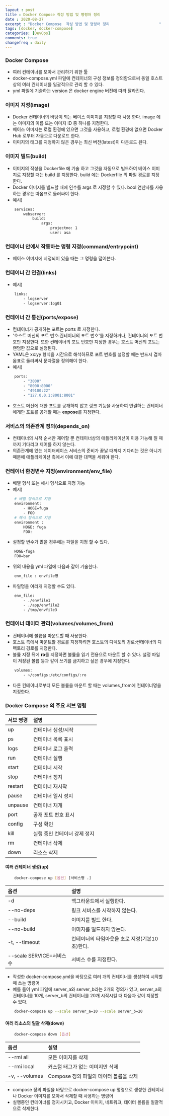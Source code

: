 ```yaml
---
layout : post
title : Docker Compose 작성 방법 및 명령어 정리
date : 2020-08-27
excerpt : "Docker Compose  작성 방법 및 명령어 정리                      "
tags: [docker, docker-compose]
categories: [DevOps]
comments: true
changefreq : daily
---
```


### Docker Compose 
- 여러 컨테이너를 모아서 관리하기 위한 툴 
- docker-compose.yml 파일에 컨테이너의 구성 정보를 정의함으로써 동일 호스트상의 여러 컨테이너를 일괄적으로 관리 할 수 있다. 
- yml 파일에 기술하는 version 은 docker engine 버전에 따라 달라진다. 

### 이미지 지정(image)
- Docker 컨테이너의 바탕이 되는 베이스 이미지를 지정할 때 사용 한다. image 에는 이미지의 이름 또는 이미지 ID 중 하나를 지정한다. 
- 베이스 이미지는 로컬 환경에 있으면 그것을 사용하고, 로컬 환경에 없으면 Docker Hub 로부터 자동으로 다운로드 한다. 
- 이미지의 태그를 지정하지 않은 경우는 최신 버전(latest)이 다운로드 된다.

### 이미지 빌드(build)
- 이미지의 작성을 Dockerfile 에 기술 하고 그것을 자동으로 빌드하여 베이스 이미지로 지정할 때는 build 를 지정한다. build 에는 Dockerfile 의 파일 경로를 지정 한다. 
- Docker 이미지를 빌드할 때에 인수를 args 로 지정할 수 있다. bool 연산자를 사용하는 경우는 따옴표로 둘러싸야 한다. 
- 예시)
~~~ dockerfile
    services:
        webserver:
            build:
                args:
                    projectno: 1
                    user: asa 
~~~

### 컨테이너 안에서 작동하는 명령 지정(command/entrypoint)
- 베이스 이미지에 지정되어 있을 때는 그 명령을 덮어쓴다. 

### 컨테이너 간 연결(links)
- 예시)
~~~ dockerfile
    links:
        - logserver
        - logserver:1og01
~~~

### 컨테이너 간 통신(ports/expose)
- 컨테이너가 공개하는 포트는 ports 로 지정한다. 
- '호스트 머신의 포트 번호:컨테이너의 포트 번호'를 지정하거나, 컨테이너의 포트 번호만 지정한다. 또한 컨테이너의 포트 번호만 지정한 경우는 호스트 머신의 포트는 랜덤한 값으로 설정된다.
- YAML은 xx:yy 형식을 시간으로 해석하므로 포트 번호를 설정할 때는 반드시 겹따옴표로 둘러싸서 문자열을 정의해야 한다. 
- 예시)
~~~ dockerfile
    ports:
        - "3000"
        - "8000:8000"
        - "49100:22"
        - "127.0.0.1:8001:8001"
~~~ 
- 호스트 머신에 대한 포트를 공개하지 않고 링크 기능을 사용하여 연결하는 컨테이너에게만 포트를 공개할 때는 **expose**를 지정한다.

### 서비스의 의존관계 정의(depends_on)
- 컨테이너의 시작 순서만 제어할 뿐 컨테이너상의 애플리케이션이 이용 가능해 질 때까지 기다리고 제어를 하지 않는다. 
- 의존관계에 있는 데이터베이스 서비스의 준비가 끝날 때까지 기다리는 것은 아니기 때문에 애플리케이션 측에서 이에 대한 대책을 세워야 한다. 

### 컨테이너 환경변수 지정(environment/env_file)
- 배열 형식 또는 해시 형식으로 지정 가능 
- 예시)
~~~ dockerfile
    # 배열 형식으로 지정 
    environment:
        - HOGE=fuga
        - FOO
    # 해시 형식으로 지정 
    environment :
        HOGE: fuga
        FOO:
~~~
- 설정할 변수가 많을 경우에는 파일을 지정 할 수 있다. 
~~~ dockerfile
    HOGE-fuga
    FOO=bar
~~~
- 위의 내용을 yml 파일에 다음과 같이 기술한다.
~~~ dockerfile
    env_file : envfile명 
~~~
- 파일명을 여러개 지정할 수도 있다. 
~~~ dockerfile
    env_file:
        - ./envfile1
        - ./app/envfile2
        - /tmp/envfile3
~~~

### 컨테이너 데이터 관리(volumes/volumes_from)
- 컨테이너에 볼륨을 마운트할 때 사용한다. 
- 호스트 측에서 마운트할 경로를 지정하려면 호스트의 디렉토리 경로:컨테이너의 디렉토리 경로를 지정한다. 
- 볼륨 지정 뒤에 **ro**를 지정하면 볼륨을 읽기 전용으로 마운트 할 수 있다. 설정 파일이 저장된 볼륨 등과 같이 쓰기를 금지하고 싶은 경우에 지정한다. 
~~~ dockerfile
    volumes:
        - ~/configs:/etc/configs/:ro
~~~
- 다른 컨테이너로부터 모든 볼륨을 마운트 할 때는 volumes_from에 컨테이너명을 지정한다. 

### Docker Compose 의 주요 서브 명령 

|서브 명령|설명|
|:---|:---|
|up|컨테이너 생성/시작|
|ps|컨테이너 목록 표시|
|logs|컨테이너 로그 출력|
|run|컨테이너 실행|
|start|컨테이너 시작|
|stop|컨테이너 정지|
|restart|컨테이너 재시작|
|pause|컨테이너 일시 정지|
|unpause|컨테이너 재개|
|port|공개 포트 번호 표시|
|config|구성 확인|
|kill|실행 중인 컨테이너 강제 정지|
|rm|컨테이너 삭제|
|down|리소스 삭제|

#### 여러 컨테이너 생성(up)
~~~ bash
    docker-compose up [옵션] [서비스명 .]
~~~

|옵션|설명|
|:---|:---|
|-d|백그라운드에서 실행한다.|
|\--no-deps|링크 서비스를 시작하지 않는다.|
|\--build|이미지를 빌드 한다.|
|\--no-build|이미지를 빌드하지 않는다.|
|-t, \--timeout|컨테이너의 타임아웃을 초로 지정(기본10초)한다.|
|\--scale SERVICE=서비스 수|서비스 수를 지정한다.|

- 작성한 docker-compose.yml을 바탕으로 여러 개의 컨테이너를 생성하여 시작할 때 쓰는 명령어
- 예를 들어 yml 파일에 server_a와 server_b라는 2개의 정의가 있고, server_a의 컨테이너를 10개, server_b의 컨테이너를 20개 시작시킬 때 다음과 같이 지정할 수 있다.
~~~ bash
    docker-compose up --scale server_a=10 --scale server_b=20
~~~

#### 여러 리소스의 일괄 삭제(down)
~~~ bash
    docker-compose down [옵션]
~~~

|옵션|설명|
|:---|:---|
|\--rmi all|모든 이미지를 삭제|
|\--rmi local|커스텀 태그가 없는 이미지만 삭제|
|-v, \--volumes|Compose 정의 파일의 데이터 볼륨을 삭제|

- compose 정의 파일을 바탕으로 docker-compose up 명령으로 생성한 컨테이너나 Docker 이미지를 모아서 삭제할 때 사용하는 명령어
- 실행중인 컨테이너를 정지시키고, Docker 이미지, 네트워크, 데이터 볼륨을 일괄적으로 삭제한다. 
 
